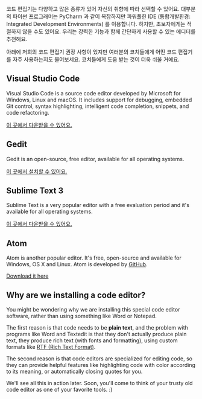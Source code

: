코드 편집기는 다양하고 많은 종류가 있어 자신의 취향에 따라 선택할 수 있어요. 대부분의 파이썬 프로그래머는 PyCharm 과 같이 복잡하지만 파워풀한 IDE (통합개발환경: Integrated Development Environments) 를 이용합니다. 하지만, 초보자에게는 적절하지 않을 수도 있어요. 우리는 강력한 기능과 함께 간단하게 사용할 수 있는 에디터를 추천해요.

아래에 저희의 코드 편집기 권장 사항이 있지만 여러분의 코치들에게 어떤 코드 편집기를 자주 사용하는지도 물어보세요. 코치들에게 도움 받는 것이 더욱 쉬울 거에요.

## Visual Studio Code

Visual Studio Code is a source code editor developed by Microsoft for Windows, Linux and macOS. It includes support for debugging, embedded Git control, syntax highlighting, intelligent code completion, snippets, and code refactoring.

[이 곳에서 다운받을 수 있어요.](https://code.visualstudio.com/)

## Gedit

Gedit is an open-source, free editor, available for all operating systems.

[이 곳에서 설치할 수 있어요.](https://wiki.gnome.org/Apps/Gedit#Download)

## Sublime Text 3

Sublime Text is a very popular editor with a free evaluation period and it's available for all operating systems.

[이 곳에서 다운받을 수 있어요.](https://www.sublimetext.com/3)

## Atom

Atom is another popular editor. It's free, open-source and available for Windows, OS X and Linux. Atom is developed by [GitHub](https://github.com/).

[Download it here](https://atom.io/)

## Why are we installing a code editor?

You might be wondering why we are installing this special code editor software, rather than using something like Word or Notepad.

The first reason is that code needs to be **plain text**, and the problem with programs like Word and Textedit is that they don't actually produce plain text, they produce rich text (with fonts and formatting), using custom formats like [RTF (Rich Text Format)](https://en.wikipedia.org/wiki/Rich_Text_Format).

The second reason is that code editors are specialized for editing code, so they can provide helpful features like highlighting code with color according to its meaning, or automatically closing quotes for you.

We'll see all this in action later. Soon, you'll come to think of your trusty old code editor as one of your favorite tools. :)